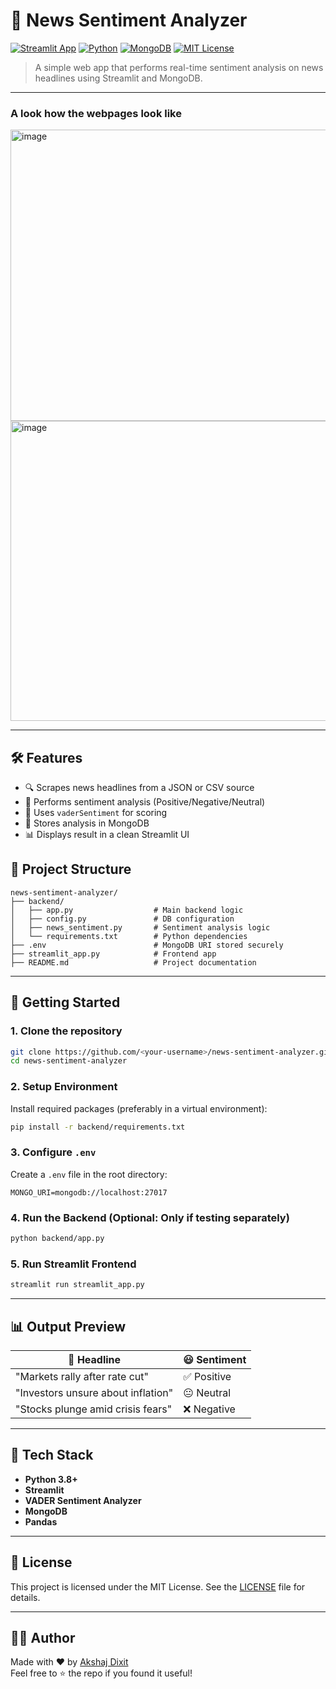 # 📰 News Sentiment Analyzer

[![Streamlit App](https://img.shields.io/badge/Built%20With-Streamlit-FF4B4B?logo=streamlit&logoColor=white)](https://streamlit.io/)
[![Python](https://img.shields.io/badge/Made%20With-Python-3670A0?logo=python&logoColor=white)](https://www.python.org/)
[![MongoDB](https://img.shields.io/badge/Database-MongoDB-47A248?logo=mongodb&logoColor=white)](https://www.mongodb.com/)
[![MIT License](https://img.shields.io/badge/License-MIT-yellow.svg)](LICENSE)

> A simple web app that performs real-time sentiment analysis on news headlines using Streamlit and MongoDB.

---
### A look how the webpages look like

<img width="951" height="466" alt="image" src="https://github.com/user-attachments/assets/9f069fd1-4cf7-4ae6-879e-4216c5491fd5" />

<img width="952" height="480" alt="image" src="https://github.com/user-attachments/assets/4cdeb276-aa51-47d9-b747-37f3bc7ef38e" />

---

## 🛠️ Features

- 🔍 Scrapes news headlines from a JSON or CSV source
- 🤖 Performs sentiment analysis (Positive/Negative/Neutral)
- 🧠 Uses `vaderSentiment` for scoring
- 💾 Stores analysis in MongoDB
- 📊 Displays result in a clean Streamlit UI

## 📂 Project Structure

```
news-sentiment-analyzer/
├── backend/
│   ├── app.py                  # Main backend logic
│   ├── config.py               # DB configuration
│   ├── news_sentiment.py       # Sentiment analysis logic
│   └── requirements.txt        # Python dependencies
├── .env                        # MongoDB URI stored securely
├── streamlit_app.py            # Frontend app
├── README.md                   # Project documentation
```

---

## 🚀 Getting Started

### 1. Clone the repository

```bash
git clone https://github.com/<your-username>/news-sentiment-analyzer.git
cd news-sentiment-analyzer
```

### 2. Setup Environment

Install required packages (preferably in a virtual environment):

```bash
pip install -r backend/requirements.txt
```

### 3. Configure `.env`

Create a `.env` file in the root directory:

```env
MONGO_URI=mongodb://localhost:27017
```

### 4. Run the Backend (Optional: Only if testing separately)

```bash
python backend/app.py
```

### 5. Run Streamlit Frontend

```bash
streamlit run streamlit_app.py
```

---

## 📊 Output Preview

| 📰 Headline | 😃 Sentiment |
|------------|--------------|
| "Markets rally after rate cut" | ✅ Positive |
| "Investors unsure about inflation" | 😐 Neutral |
| "Stocks plunge amid crisis fears" | ❌ Negative |

---

## 🔧 Tech Stack

- **Python 3.8+**
- **Streamlit**
- **VADER Sentiment Analyzer**
- **MongoDB**
- **Pandas**

---

## 📜 License

This project is licensed under the MIT License. See the [LICENSE](LICENSE) file for details.

---

## 🙋‍♂️ Author

Made with ❤ by [Akshaj Dixit](https://github.com/Akshaj8822)  
Feel free to ⭐ the repo if you found it useful!

